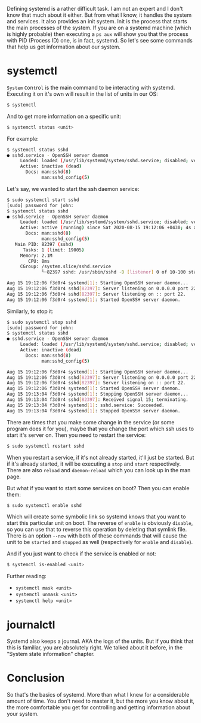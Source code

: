 Defining systemd is a rather difficult task. I am not an expert and I don't know that much about it either. But from what I know, it handles the system and services. It also provides an init system. Init is the process that starts the main processes of the system. If you are on a systemd machine (which is highly probable) then executing a `ps aux` will show you that the process with PID (Process ID) one, is in fact, systemd. So let's see some commands that help us get information about our system.

# systemctl

`System` `C`on`t`ro`l` is the main command to be interacting with systemd. Executing it on it's own will result in the list of units in our OS:

```bash
$ systemctl
```

And to get more information on a specific unit:

```bash
$ systemctl status <unit>
```

For example:

```bash
$ systemctl status sshd
● sshd.service - OpenSSH server daemon
     Loaded: loaded (/usr/lib/systemd/system/sshd.service; disabled; vendor preset: disabled)
     Active: inactive (dead)
       Docs: man:sshd(8)
             man:sshd_config(5)
```

Let's say, we wanted to start the ssh daemon service:

```bash
$ sudo systemctl start sshd
[sudo] password for john:
$ systemctl status sshd
● sshd.service - OpenSSH server daemon
     Loaded: loaded (/usr/lib/systemd/system/sshd.service; disabled; vendor preset: disabled)
     Active: active (running) since Sat 2020-08-15 19:12:06 +0430; 4s ago
       Docs: man:sshd(8)
             man:sshd_config(5)
   Main PID: 82397 (sshd)
      Tasks: 1 (limit: 19005)
     Memory: 2.1M
        CPU: 8ms
     CGroup: /system.slice/sshd.service
             └─82397 sshd: /usr/sbin/sshd -D [listener] 0 of 10-100 startups

Aug 15 19:12:06 f3d0r4 systemd[1]: Starting OpenSSH server daemon...
Aug 15 19:12:06 f3d0r4 sshd[82397]: Server listening on 0.0.0.0 port 22.
Aug 15 19:12:06 f3d0r4 sshd[82397]: Server listening on :: port 22.
Aug 15 19:12:06 f3d0r4 systemd[1]: Started OpenSSH server daemon.
```

Similarly, to stop it:

```bash
$ sudo systemctl stop sshd
[sudo] password for john:
$ systemctl status sshd
● sshd.service - OpenSSH server daemon
     Loaded: loaded (/usr/lib/systemd/system/sshd.service; disabled; vendor preset: disabled)
     Active: inactive (dead)
       Docs: man:sshd(8)
             man:sshd_config(5)

Aug 15 19:12:06 f3d0r4 systemd[1]: Starting OpenSSH server daemon...
Aug 15 19:12:06 f3d0r4 sshd[82397]: Server listening on 0.0.0.0 port 22.
Aug 15 19:12:06 f3d0r4 sshd[82397]: Server listening on :: port 22.
Aug 15 19:12:06 f3d0r4 systemd[1]: Started OpenSSH server daemon.
Aug 15 19:13:04 f3d0r4 systemd[1]: Stopping OpenSSH server daemon...
Aug 15 19:13:04 f3d0r4 sshd[82397]: Received signal 15; terminating.
Aug 15 19:13:04 f3d0r4 systemd[1]: sshd.service: Succeeded.
Aug 15 19:13:04 f3d0r4 systemd[1]: Stopped OpenSSH server daemon.
```

There are times that you make some change in the service (or some program does it for you), maybe that you change the port which ssh uses to start it's server on. Then you need to restart the service:

```bash
$ sudo systemctl restart sshd
```

When you restart a service, if it's not already started, it'll just be started. But if it's already started, it will be executing a `stop` and `start` respectively. There are also `reload` and `daemon-reload` which you can look up in the man page.

But what if you want to start some services on boot? Then you can enable them:

```bash
$ sudo systemctl enable sshd
```

Which will create some symbolic link so systemd knows that you want to start this particular unit on boot. The reverse of `enable` is obviously `disable`, so you can use that to reverse this operation by deleting that symlink file. There is an option `--now` with both of these commands that will cause the unit to be `started` and `stopped` as well (respectively for `enable` and `disable`).

And if you just want to check if the service is enabled or not:

```bash
$ systemctl is-enabled <unit>
```

Further reading:

- `systemctl mask <unit>`
- `systemctl unmask <unit>`
- `systemctl help <unit>`

# journalctl

Systemd also keeps a journal. AKA the logs of the units. But if you think that this is familiar, you are absolutely right. We talked about it before, in the "System state information" chapter.

# Conclusion

So that's the basics of systemd. More than what I knew for a considerable amount of time. You don't need to master it, but the more you know about it, the more comfortable you get for controlling and getting information about your system.
